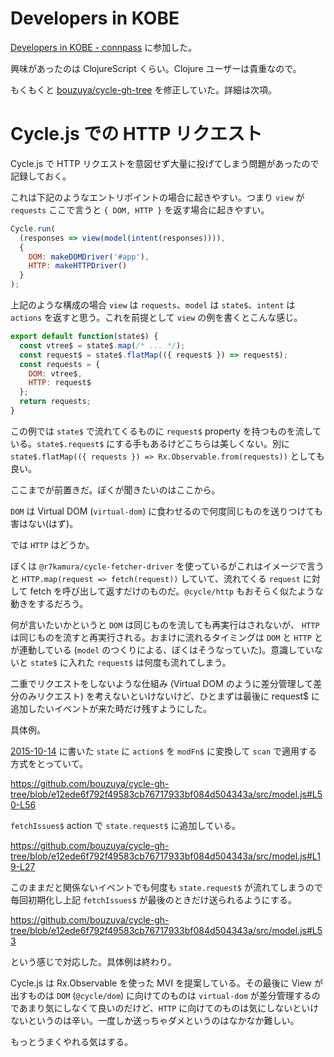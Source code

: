 # Developers in KOBE

[Developers in KOBE - connpass](http://devkobe.connpass.com/event/21054/) に参加した。

興味があったのは ClojureScript くらい。Clojure ユーザーは貴重なので。

もくもくと [bouzuya/cycle-gh-tree][] を修正していた。詳細は次項。

# Cycle.js での HTTP リクエスト

Cycle.js で HTTP リクエストを意図せず大量に投げてしまう問題があったので記録しておく。

これは下記のようなエントリポイントの場合に起きやすい。つまり `view` が `requests` ここで言うと `{ DOM, HTTP }` を返す場合に起きやすい。

```javascript
Cycle.run(
  (responses => view(model(intent(responses)))),
  {
    DOM: makeDOMDriver('#app'),
    HTTP: makeHTTPDriver()
  }
);
```

上記のような構成の場合 `view` は `requests`、`model` は `state$`、`intent` は `actions` を返すと思う。これを前提として `view` の例を書くとこんな感じ。

```javascript
export default function(state$) {
  const vtree$ = state$.map(/* ... */);
  const request$ = state$.flatMap(({ request$ }) => request$);
  const requests = {
    DOM: vtree$,
    HTTP: request$
  };
  return requests;
}
```

この例では `state$` で流れてくるものに `request$` property を持つものを流している。`state$.request$` にする手もあるけどこちらは美しくない。別に `state$.flatMap(({ requests }) => Rx.Observable.from(requests))` としても良い。

ここまでが前置きだ。ぼくが聞きたいのはここから。

`DOM` は Virtual DOM (`virtual-dom`) に食わせるので何度同じものを送りつけても害はない(はず)。

では `HTTP` はどうか。

ぼくは `@r7kamura/cycle-fetcher-driver` を使っているがこれはイメージで言うと `HTTP.map(request => fetch(request))` していて、流れてくる `request` に対して fetch を呼び出して返すだけのものだ。`@cycle/http` もおそらく似たような動きをするだろう。

何が言いたいかというと `DOM` は同じものを流しても再実行はされないが、 `HTTP` は同じものを流すと再実行される。おまけに流れるタイミングは `DOM` と `HTTP` とが連動している (`model` のつくりによる、ぼくはそうなっていた)。意識していないと `state$` に入れた `request$` は何度も流れてしまう。

二重でリクエストをしないような仕組み (Virtual DOM のように差分管理して差分のみリクエスト) を考えないといけないけど、ひとまずは最後に request$ に追加したいイベントが来た時だけ残すようにした。

具体例。

[2015-10-14][] に書いた `state` に `action$` を `modFn$` に変換して `scan` で適用する方式をとっていて。

https://github.com/bouzuya/cycle-gh-tree/blob/e12ede6f792f49583cb76717933bf084d504343a/src/model.js#L50-L56

`fetchIssues$` action で `state.request$` に追加している。

https://github.com/bouzuya/cycle-gh-tree/blob/e12ede6f792f49583cb76717933bf084d504343a/src/model.js#L19-L27

このままだと関係ないイベントでも何度も `state.request$` が流れてしまうので毎回初期化し上記 `fetchIssues$` が最後のときだけ送られるようにする。

https://github.com/bouzuya/cycle-gh-tree/blob/e12ede6f792f49583cb76717933bf084d504343a/src/model.js#L53

という感じで対応した。具体例は終わり。

Cycle.js は Rx.Observable を使った MVI を提案している。その最後に View が出すものは `DOM` (`@cycle/dom`) に向けてのものは `virtual-dom` が差分管理するのであまり気にしなくて良いのだけど、`HTTP` に向けてのものは気にしないといけないというのは辛い。一度しか送っちゃダメというのはなかなか難しい。

もっとうまくやれる気はする。

[2015-10-14]: http://blog.bouzuya.net/2015/10/14/
[bouzuya/cycle-gh-tree]: https://github.com/bouzuya/cycle-gh-tree
